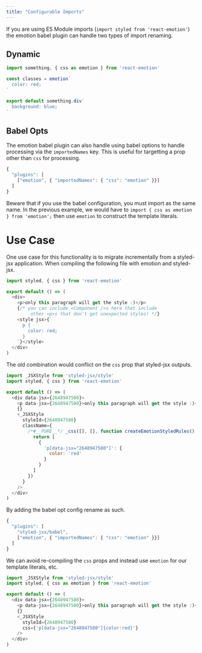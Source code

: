 ```yaml
---
title: "Configurable Imports"
---
```


If you are using ES Module imports (`import styled from 'react-emotion'`) the
emotion babel plugin can handle two types of import renaming.

## Dynamic

```js
import something, { css as emotion } from 'react-emotion'

const classes = emotion`
  color: red;
`

export default something.div`
  background: blue;
`
```

## Babel Opts

The emotion babel plugin can also handle using babel options to handle
processing via the `importedNames` key. This is useful for targetting a prop
other than `css` for processing.

```js
{
  "plugins": [
    ["emotion", { "importedNames": { "css": "emotion" }}]
  ]
}
```

Beware that if you use the babel configuration, you must import as the same
name. In the previous example, we would have to `import { css as emotion } from
'emotion';` then use `emotion` to construct the template literals.

# Use Case

One use case for this functionality is to migrate incrementally from a
styled-jsx application. When compiling the following file with emotion and
styled-jsx.

```js
import styled, { css } from 'react-emotion'

export default () => (
  <div>
    <p>only this paragraph will get the style :)</p>
    {/* you can include <Component />s here that include
         other <p>s that don't get unexpected styles! */}
    <style jsx>{`
      p {
        color: red;
      }
    `}</style>
  </div>
)
```

The old combination would conflict on the `css` prop that styled-jsx outputs.

```js
import _JSXStyle from 'styled-jsx/style'
import styled, { css } from 'react-emotion'

export default () => (
  <div data-jsx={2648947580}>
    <p data-jsx={2648947580}>only this paragraph will get the style :)</p>
    {}
    <_JSXStyle
      styleId={2648947580}
      className={
        /*#__PURE__*/ _css([], [], function createEmotionStyledRules() {
          return [
            {
              'p[data-jsx="2648947580"]': {
                color: 'red'
              }
            }
          ]
        })
      }
    />
  </div>
)
```

By adding the babel opt config rename as such.

```js
{
  "plugins": [
    "styled-jsx/babel",
    ["emotion", { "importedNames": { "css": "emotion" }}]
  ]
}
```

We can avoid re-compiling the `css` props and instead use `emotion` for our
template literals, etc.

```js
import _JSXStyle from 'styled-jsx/style'
import styled, { css as emotion } from 'react-emotion'

export default () => (
  <div data-jsx={2648947580}>
    <p data-jsx={2648947580}>only this paragraph will get the style :)</p>
    {}
    <_JSXStyle
      styleId={2648947580}
      css={'p[data-jsx="2648947580"]{color:red}'}
    />
  </div>
)
```
